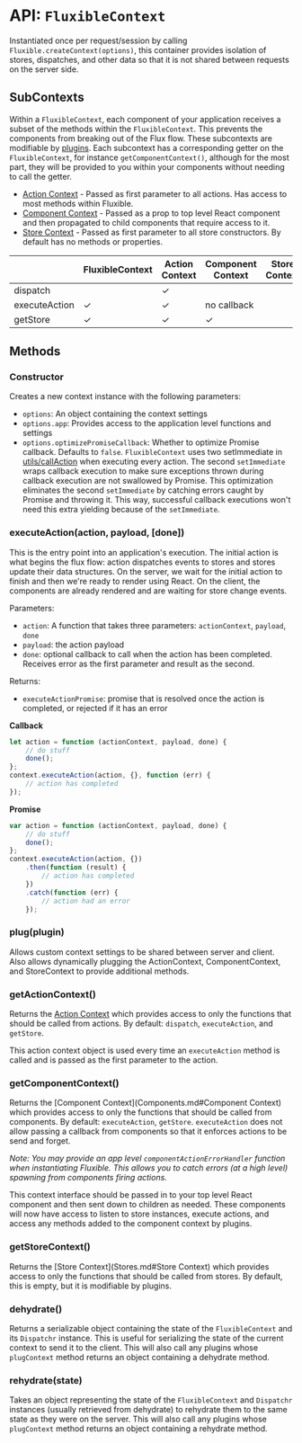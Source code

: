 # API: `FluxibleContext`

Instantiated once per request/session by calling `Fluxible.createContext(options)`, this container provides isolation of stores, dispatches, and other data so that it is not shared between requests on the server side.

## SubContexts

Within a `FluxibleContext`, each component of your application receives a subset of the methods within the `FluxibleContext`. This prevents the components from breaking out of the Flux flow. These subcontexts are modifiable by [plugins](Plugins.md). Each subcontext has a corresponding getter on the `FluxibleContext`, for instance `getComponentContext()`, although for the most part, they will be provided to you within your components without needing to call the getter.

 * [Action Context](Actions.md#action-context) - Passed as first parameter to all actions. Has access to most methods within Fluxible.
 * [Component Context](Components.md#component-context) - Passed as a prop to top level React component and then propagated to child components that require access to it.
 * [Store Context](Stores.md#store-context) - Passed as first parameter to all store constructors. By default has no methods or properties.

|               	| FluxibleContext 	| Action Context 	| Component Context 	| Store Context 	|
|---------------	|-----------------	|----------------	|-------------------	|---------------	|
| dispatch      	|                 	|        ✓       	|                   	|               	|
| executeAction 	|        ✓        	|        ✓       	|    no callback    	|               	|
| getStore      	|        ✓        	|        ✓       	|         ✓         	|         &nbsp;	|

## Methods

### Constructor

Creates a new context instance with the following parameters:

 * `options`: An object containing the context settings
 * `options.app`: Provides access to the application level functions and settings
 * `options.optimizePromiseCallback`: Whether to optimize Promise callback. Defaults to `false`. `FluxibleContext` uses two setImmediate in [utils/callAction](https://github.com/yahoo/fluxible/blob/master/packages/fluxible/utils/callAction.js) when executing every action.  The second `setImmediate` wraps callback execution to make sure exceptions thrown during callback execution are not swallowed by Promise. This optimization eliminates the second `setImmediate` by catching errors caught by Promise and throwing it. This way, successful callback executions won't need this extra yielding because of the `setImmediate`.

### executeAction(action, payload, [done])

This is the entry point into an application's execution. The initial action is what begins the flux flow: action dispatches events to stores and stores update their data structures. On the server, we wait for the initial action to finish and then we're ready to render using React. On the client, the components are already rendered and are waiting for store change events.

Parameters:

 * `action`: A function that takes three parameters: `actionContext`, `payload`, `done`
 * `payload`: the action payload
 * `done`: optional callback to call when the action has been completed. Receives error as the first parameter and result as the second.

Returns:

* `executeActionPromise`: promise that is resolved once the action is completed, or rejected if it has an error

**Callback**

 ```js
 let action = function (actionContext, payload, done) {
     // do stuff
     done();
 };
 context.executeAction(action, {}, function (err) {
     // action has completed
 });
 ```

**Promise**

 ```js
 var action = function (actionContext, payload, done) {
     // do stuff
     done();
 };
 context.executeAction(action, {})
     .then(function (result) {
         // action has completed
     })
     .catch(function (err) {
         // action had an error
     });
 ```

### plug(plugin)

Allows custom context settings to be shared between server and client. Also allows dynamically plugging the ActionContext, ComponentContext, and StoreContext to provide additional methods.

### getActionContext()

Returns the [Action Context](Actions.md#action-context) which provides access to only the functions that should be called from actions. By default: `dispatch`, `executeAction`, and `getStore`.

This action context object is used every time an `executeAction` method is called and is passed as the first parameter to the action.

### getComponentContext()

Returns the [Component Context](Components.md#Component Context) which provides access to only the functions that should be called from components. By default: `executeAction`, `getStore`. `executeAction` does not allow passing a callback from components so that it enforces actions to be send and forget.

*Note: You may provide an app level `componentActionErrorHandler` function when instantiating Fluxible. This allows you to catch errors (at a high level) spawning from components firing actions.*

This context interface should be passed in to your top level React component and then sent down to children as needed. These components will now have access to listen to store instances, execute actions, and access any methods added to the component context by plugins.

### getStoreContext()

Returns the [Store Context](Stores.md#Store Context) which provides access to only the functions that should be called from stores. By default, this is empty, but it is modifiable by plugins.

### dehydrate()

Returns a serializable object containing the state of the `FluxibleContext` and its `Dispatchr` instance. This is useful for serializing the state of the current context to send it to the client. This will also call any plugins whose `plugContext` method returns an object containing a dehydrate method.

### rehydrate(state)

Takes an object representing the state of the `FluxibleContext` and `Dispatchr` instances (usually retrieved from dehydrate) to rehydrate them to the same state as they were on the server. This will also call any plugins whose `plugContext` method returns an object containing a rehydrate method.
